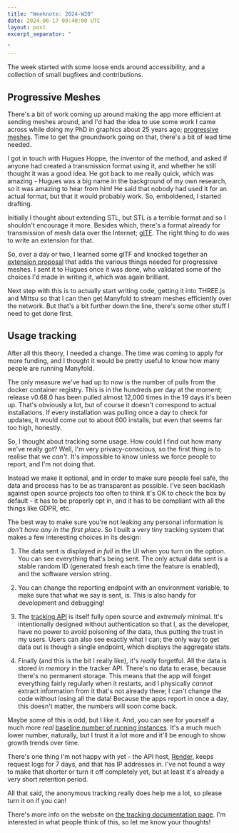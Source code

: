 ```yaml
---
title: "Weeknote: 2024-W20"
date: 2024-06-17 09:40:00 UTC
layout: post
excerpt_separator: "

"
---
```

The week started with some loose ends around accessibility, and a collection of small bugfixes and contributions.

## Progressive Meshes

There's a bit of work coming up around making the app more efficient at sending meshes around, and I'd had the idea to use some work I came across while doing my PhD in graphics about 25 years ago; [progressive meshes](https://hhoppe.com/proj/pm/). Time to get the groundwork going on that, there's a bit of lead time needed.

I got in touch with Hugues Hoppe, the inventor of the method, and asked if anyone had created a transmission format using it, and whether he still thought it was a good idea. He got back to me really quick, which was amazing - Hugues was a big name in the background of my own research, so it was amazing to hear from him! He said that nobody had used it for an actual format, but that it would probably work. So, emboldened, I started drafting.

Initially I thought about extending STL, but STL is a terrible format and so I shouldn't encourage it more. Besides which, there's a format already for transmission of mesh data over the Internet; [glTF](https://www.khronos.org/gltf/). The right thing to do was to write an extension for that.

So, over a day or two, I learned some glTF and knocked together an [extension proposal](https://github.com/manyfold3d/glTF/tree/MANYFOLD_mesh_progressive/extensions/2.0/Vendor/MANYFOLD_mesh_progressive#readme) that adds the various things needed for progressive meshes. I sent it to Hugues once it was done, who validated some of the choices I'd made in writing it, which was again brilliant.

Next step with this is to actually start writing code, getting it into THREE.js and Mittsu so that I can then get Manyfold to stream meshes efficiently over the network. But that's a bit further down the line, there's some other stuff I need to get done first.

## Usage tracking

After all this theory, I needed a change. The time was coming to apply for more funding, and I thought it would be pretty useful to know how many people are running Manyfold.

The only measure we've had up to now is the number of pulls from the docker container registry. This is in the hundreds per day at the moment; release v0.68.0 has been pulled almost 12,000 times in the 19 days it's been up. That's obviously a lot, but of course it doesn't correspond to actual installations. If every installation was pulling once a day to check for updates, it would come out to about 600 installs, but even that seems far too high, honestly.

So, I thought about tracking some usage. How could I find out how many we've really got? Well, I'm very privacy-conscious, so the first thing is to realise that we *can't*. It's impossible to know unless we force people to report, and I'm not doing that.

Instead we make it optional, and in order to make sure people feel safe, the data and process has to be as transparent as possible. I've seen backlash against open source projects too often to think it's OK to check the box by default - it has to be properly opt in, and it has to be compliant with all the things like GDPR, etc.

The best way to make sure you're not leaking any personal information is *don't have any in the first place*. So I built a very tiny tracking system that makes a few interesting choices in its design:

1. The data sent is displayed *in full* in the UI when you turn on the option. You can see everything that's being sent. The only actual data sent is a stable random ID (generated fresh each time the feature is enabled), and the software version string.

2. You can change the reporting endpoint with an environment variable, to make sure that what we say is sent, is. This is also handy for development and debugging!

3. The [tracking API](https://github.com/manyfold3d/tracking) is itself fully open source and *extremely* minimal. It's intentionally designed without authentication so that I, as the developer, have no power to avoid poisoning of the data, thus putting the trust in my users. Users can also see exactly what I can; the only way to get data out is though a single endpoint, which displays the aggregate stats.

4. Finally (and this is the bit I really like), it's *really* forgetful. All the data is stored *in memory* in the tracker API. There's no data to erase, because there's no permanent storage. This means that the app will forget everything fairly regularly when it restarts, and I physically *cannot* extract information from it that's not already there; I can't change the code without losing all the data! Because the apps report in once a day, this doesn't matter, the numbers will soon come back.

Maybe some of this is odd, but I like it. And, you can see for yourself a much more *real* [baseline number of running instances](https://tracking.manyfold.app/stats). It's a much much lower number, naturally, but I trust it a lot more and it'll be enough to show growth trends over time.

There's one thing I'm not happy with yet - the API host, [Render](https://render.io), keeps request logs for 7 days, and that has IP addresses in. I've not found a way to make that shorter or turn it off completely yet, but at least it's already a very short retention period.

All that said, the anonymous tracking really does help me a lot, so please turn it on if you can!

There's more info on the website on [the tracking documentation page](https://manyfold.app/sysadmin/tracking). I'm interested in what people think of this, so let me know your thoughts!
